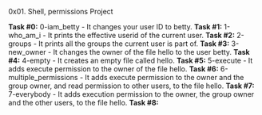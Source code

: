 0x01. Shell, permissions Project

**Task #0:** 0-iam_betty - It changes your user ID to betty.
**Task #1:** 1-who_am_i - It prints the effective userid of the current user.
**Task #2:** 2-groups - It prints all the groups the current user is part of.
**Task #3:** 3-new_owner - It changes the owner of the file hello to the user betty.
**Task #4:** 4-empty - It creates an empty file called hello.
**Task #5:** 5-execute - It adds execute permission to the owner of the file hello.
**Task #6:** 6-multiple_permissions - It adds execute permission to the owner and the group owner, and read permission to other users, to the file hello.
**Task #7:** 7-everybody - It adds execution permission to the owner, the group owner and the other users, to the file hello.
**Task #8:** 

 
